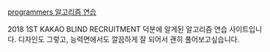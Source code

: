 [programmers 알고리즘 연습](https://programmers.co.kr/learn/challenges)

2018 1ST KAKAO BLIND RECRUITMENT 덕분에 알게된 알고리즘 연습 사이트입니다.
디자인도 그렇고, 능력면에서도 깔끔하게 잘 되어서 괜히 풀어보고싶습니다.

